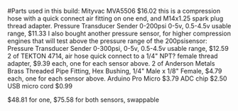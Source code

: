 #Parts used in this build:
Mityvac MVA5506   $16.02   this is a compression hose with a quick connect air fitting on one end, and M14x1.25 spark plug thread adapter.
Pressure Transducer Sender 0-200psi 0-5v, 0.5-4.5v usable range, $11.33
I also bought another pressure sensor, for higher compression engines that will test above the pressure range of the 200psisensor: 
Pressure Transducer Sender 0-300psi, 0-5v, 0.5-4.5v usable range,  $12.59
2 of TEKTON 4714,  air hose quick connect to a 1/4" NPT? female thread adapter, $9.39 each, one for each sensor above.
2 of Anderson Metals Brass Threaded Pipe Fitting, Hex Bushing, 1/4" Male x 1/8" Female, $4.79 each, one for each sensor above.
Arduino Pro Micro $3.79
ADC chip $2.50
USB micro cord $0.99

$48.81 for one, $75.58 for both sensors, swappable
